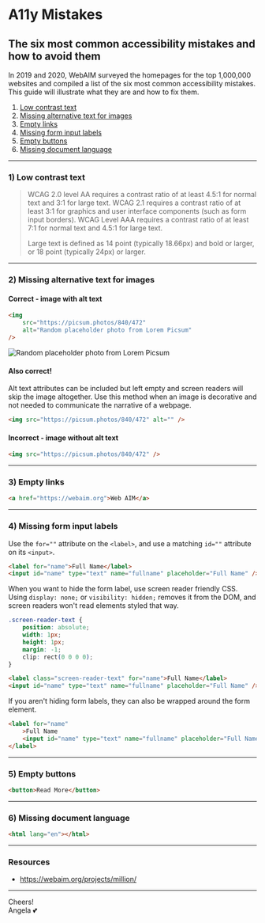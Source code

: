 # A11y Mistakes

## The six most common accessibility mistakes and how to avoid them

In 2019 and 2020, WebAIM surveyed the homepages for the top 1,000,000 websites and compiled a list of the six most common accessibility mistakes. This guide will illustrate what they are and how to fix them.

1. [Low contrast text](https://github.com/angelajholden/a11ymistakes#1-low-contrast-text)
2. [Missing alternative text for images](https://github.com/angelajholden/a11ymistakes#2-missing-alternative-text-for-images)
3. [Empty links](https://github.com/angelajholden/a11ymistakes#3-empty-links)
4. [Missing form input labels](https://github.com/angelajholden/a11ymistakes#4-missing-form-input-labels)
5. [Empty buttons](https://github.com/angelajholden/a11ymistakes#5-empty-buttons)
6. [Missing document language](https://github.com/angelajholden/a11ymistakes#6-missing-document-language)

---

### 1) Low contrast text

> WCAG 2.0 level AA requires a contrast ratio of at least 4.5:1 for normal text and 3:1 for large text. WCAG 2.1 requires a contrast ratio of at least 3:1 for graphics and user interface components (such as form input borders). WCAG Level AAA requires a contrast ratio of at least 7:1 for normal text and 4.5:1 for large text.
>
> Large text is defined as 14 point (typically 18.66px) and bold or larger, or 18 point (typically 24px) or larger.

---

### 2) Missing alternative text for images

#### Correct - image with alt text

```html
<img
    src="https://picsum.photos/840/472"
    alt="Random placeholder photo from Lorem Picsum"
/>
```

![Random placeholder photo from Lorem Picsum](https://picsum.photos/838/471)

#### Also correct!

Alt text attributes can be included but left empty and screen readers will skip the image altogether. Use this method when an image is decorative and not needed to communicate the narrative of a webpage.

```html
<img src="https://picsum.photos/840/472" alt="" />
```

#### Incorrect - image without alt text

```html
<img src="https://picsum.photos/840/472" />
```

---

### 3) Empty links

```html
<a href="https://webaim.org">Web AIM</a>
```

---

### 4) Missing form input labels

Use the `for=""` attribute on the `<label>`, and use a matching `id=""` attribute on its `<input>`.

```html
<label for="name">Full Name</label>
<input id="name" type="text" name="fullname" placeholder="Full Name" />
```

When you want to hide the form label, use screen reader friendly CSS.  
Using `display: none;` or `visibility: hidden;` removes it from the DOM, and screen readers won't read elements styled that way.

```css
.screen-reader-text {
    position: absolute;
    width: 1px;
    height: 1px;
    margin: -1;
    clip: rect(0 0 0 0);
}
```

```html
<label class="screen-reader-text" for="name">Full Name</label>
<input id="name" type="text" name="fullname" placeholder="Full Name" />
```

If you aren't hiding form labels, they can also be wrapped around the form element.

```html
<label for="name"
    >Full Name
    <input id="name" type="text" name="fullname" placeholder="Full Name" />
</label>
```

---

### 5) Empty buttons

```html
<button>Read More</button>
```

---

### 6) Missing document language

```html
<html lang="en"></html>
```

---

### Resources

-   https://webaim.org/projects/million/

---

Cheers!  
Angela :two_hearts:
